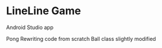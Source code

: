 # LineLine Game #

Android Studio app

Pong
Rewriting code from scratch
Ball class slightly modified
 
